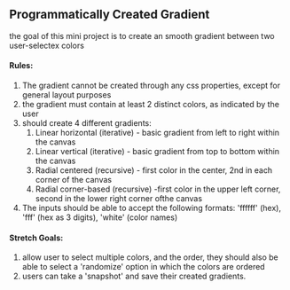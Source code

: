 ## Programmatically Created Gradient

the goal of this mini project is to create an smooth gradient between two user-selectex colors

#### Rules:
1. The gradient cannot be created through any css properties, except for general layout purposes
2. the gradient must contain at least 2 distinct colors, as indicated by the user
3. should create 4 different gradients:
    1. Linear horizontal (iterative) - basic gradient from left to right within the canvas
    2. Linear vertical (iterative) - basic gradient from top to bottom within the canvas
    3. Radial centered (recursive) - first color in the center, 2nd in each corner of the canvas
    4. Radial corner-based (recursive) -first color in the upper left corner, second in the lower right corner ofthe canvas
4. The inputs should be able to accept the following formats: 'ffffff' (hex), 'fff' (hex as 3 digits), 'white' (color names)


#### Stretch Goals:
1. allow user to select multiple colors, and the order, they should also be able to select a 'randomize' option in which the colors are ordered
2. users can take a 'snapshot' and save their created gradients.
